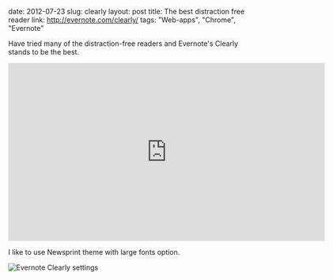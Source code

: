 date: 2012-07-23
slug: clearly
layout: post
title: The best distraction free reader
link: http://evernote.com/clearly/
tags: "Web-apps", "Chrome", "Evernote"


Have tried many of the distraction-free readers and Evernote's Clearly stands to be the best.

<iframe width="640" height="360" src="http://www.youtube.com/embed/JL002jzMsvU?feature=player_detailpage" frameborder="0" allowfullscreen="allowfullscreen"> </iframe>

I like to use Newsprint theme with large fonts option.

![Evernote Clearly settings](http://fully-faltoo.com/uploads/clearly-settings.png)
